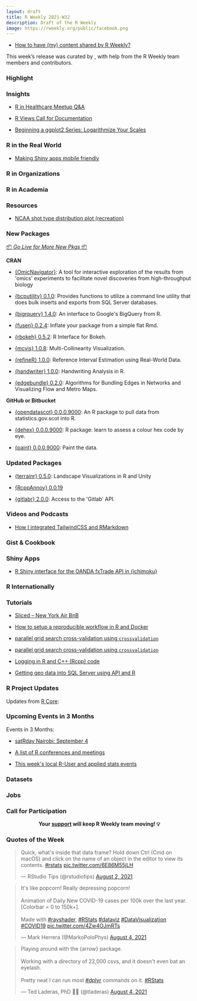 ```yaml
---
layout: draft
title: R Weekly 2021-W32
description: Draft of the R Weekly
image: https://rweekly.org/public/facebook.png
---
```



+ [How to have (my) content shared by R Weekly?](https://github.com/rweekly/rweekly.org#how-to-have-my-content-shared-by-r-weekly)

This week’s release was curated by [](), with help from the R Weekly team members and contributors.



###  Highlight



### Insights

+ [R in Healthcare Meetup Q&A](https://blog.rstudio.com/2021/08/03/r-in-healthcare-meetup-q-a/)

+ [R Views Call for Documentation](https://rviews.rstudio.com/2021/08/04/r-views-blog-contest/)

+ [Beginning a ggplot2 Series: Logarithmize Your Scales](https://albert-rapp.de/post/2021-08-07-a-few-ggplot-tips/)

### R in the Real World

+ [Making Shiny apps mobile friendly](https://jnolis.com/blog/shiny_mobile/)

###  R in Organizations



###  R in Academia



###  Resources

+ [NCAA shot type distribution plot (recreation)](https://gist.github.com/Henryjean/874be18ff910c71510afefd559809fbf)

###  New Packages

<p class="added-hostname"><a href="https://rweekly.org/live" target="_blank" class="externalLink">📦 <i>Go Live for More New Pkgs</i> 📦</a></p>

**CRAN**

+ [{OmicNavigator}](https://cran.r-project.org/package=OmicNavigator): A tool for interactive exploration of the results from 'omics' experiments to facilitate novel discoveries from high-throughput biology

+ [{bcputility} 0.1.0](https://cran.r-project.org/package=bcputility): Provides functions to utilize a command line utility that does bulk inserts and exports from SQL Server databases.

+ [{bigrquery} 1.4.0](https://www.tidyverse.org/blog/2021/08/bigrquery-1-4-0/): An interface to Google's BigQuery from R. 

+ [{fusen} 0.2.4](https://rtask.thinkr.fr/fusen-is-now-available-on-cran/): Inflate your package from a simple flat Rmd.

+ [{rbokeh} 0.5.2](https://cran.r-project.org/package=rbokeh): R Interface for Bokeh.

+ [{mcvis} 1.0.8](https://cran.r-project.org/package=mcvis): Multi-Collinearity Visualization.

+ [{refineR} 1.0.0](https://cran.r-project.org/package=refineR): Reference Interval Estimation using Real-World Data.

+ [{handwriter} 1.0.0](https://cran.r-project.org/package=handwriter): Handwriting Analysis in R.

+ [{edgebundle} 0.2.0](https://cran.r-project.org/package=edgebundle): Algorithms for Bundling Edges in Networks and Visualizing Flow
and Metro Maps.


**GitHub or Bitbucket**

+ [{opendatascot} 0.0.0.9000](https://github.com/DataScienceScotland/opendatascot):  An R package to pull data from statistics.gov.scot into R.

+ [{dehex} 0.0.0.9000](https://github.com/matt-dray/dehex): R package: learn to assess a colour hex code by eye.

+ [{paint} 0.0.0.9000](https://github.com/MilesMcBain/paint): Paint the data.

### Updated Packages

+ [{terrainr} 0.5.0](https://cran.r-project.org/package=terrainr): Landscape Visualizations in R and Unity

+ [{RcppAnnoy} 0.0.19](http://dirk.eddelbuettel.com/blog/2021/07/30#rcppannoy_0.0.19)

+ [{gitlabr} 2.0.0](https://github.com/statnmap/gitlabr): Access to the 'Gitlab' API.


###  Videos and Podcasts

+ [How I integrated TailwindCSS and RMarkdown](https://share.rfor.us/z8uOAvmn)

### Gist & Cookbook



### Shiny Apps



+ [R Shiny interface for the OANDA fxTrade API in {ichimoku}](https://shikokuchuo.net/posts/12-oanda-studio/)

### R Internationally



###  Tutorials

+ [Sliced – New York Air BnB](https://theparttimeanalyst.com/2021/08/03/sliced-new-york-air-bnb/)

+ [How to setup a reproducible workflow in R and Docker](https://medium.com/@rahul.sangole/reproducible-work-in-r-e7d160d5d198)

+ [parallel grid search cross-validation using `crossvalidation`](https://thierrymoudiki.github.io/blog/2021/07/31/r/parallel-crossvalidation)

+ [parallel grid search cross-validation using `crossvalidation`](https://thierrymoudiki.github.io/blog/2021/07/31/r/parallel-crossvalidation)

+ [Logging in R and C++ (Rcpp) code](https://r-critique.com/logging_in_r_and_cpp_code)

+ [Getting geo data into SQL Server using API and R](https://tomaztsql.wordpress.com/2021/08/02/getting-geo-data-into-sql-server-using-api-and-r/)

<!--<div class="post-more-begin></div><div class="post-more-end"></div>-->

###  R Project Updates

Updates from [R Core](http://developer.r-project.org/blosxom.cgi/R-devel/NEWS):


###  Upcoming Events in 3 Months

Events in 3 Months:

+ [satRday Nairobi: September 4](https://nairobi2021.satrdays.org/)

+ [A list of R conferences and meetings](https://jumpingrivers.github.io/meetingsR/events.html)

+ [This week's local R-User and applied stats events](https://community.rstudio.com/c/irl)


### Datasets

### Jobs




###  Call for Participation


<p class="hide-support added-hostname support-rweekly" style="text-align: center;font-weight: bold;">Your <a class="non-visited externalLink" href="https://www.patreon.com/rweekly" onclick="pas(this)">support</a> will keep R Weekly team moving! 💡</p>

###  Quotes of the Week

<blockquote class="twitter-tweet"><p lang="en" dir="ltr">Quick, what&#39;s inside that data frame? Hold down Ctrl (Cmd on macOS) and click on the name of an object in the editor to view its contents. <a href="https://twitter.com/hashtag/rstats?src=hash&amp;ref_src=twsrc%5Etfw">#rstats</a> <a href="https://t.co/6E86M55jLH">pic.twitter.com/6E86M55jLH</a></p>&mdash; RStudio Tips (@rstudiotips) <a href="https://twitter.com/rstudiotips/status/1422247399217504283?ref_src=twsrc%5Etfw">August 2, 2021</a></blockquote> <script async src="https://platform.twitter.com/widgets.js" charset="utf-8"></script> 

<blockquote class="twitter-tweet"><p lang="en" dir="ltr">It&#39;s like popcorn! Really depressing popcorn!<br><br>Animation of Daily New COVID-19 cases per 100k over the last year. [Colorbar = 0 to 150k+]. <br><br>Made with <a href="https://twitter.com/hashtag/rayshader?src=hash&amp;ref_src=twsrc%5Etfw">#rayshader</a>, <a href="https://twitter.com/hashtag/RStats?src=hash&amp;ref_src=twsrc%5Etfw">#RStats</a> <a href="https://twitter.com/hashtag/dataviz?src=hash&amp;ref_src=twsrc%5Etfw">#dataviz</a> <a href="https://twitter.com/hashtag/DataVisualization?src=hash&amp;ref_src=twsrc%5Etfw">#DataVisualization</a> <a href="https://twitter.com/hashtag/COVID19?src=hash&amp;ref_src=twsrc%5Etfw">#COVID19</a> <a href="https://t.co/4Zw4OJmRTs">pic.twitter.com/4Zw4OJmRTs</a></p>&mdash; Mark Herrera (@MarkoPoloPhys) <a href="https://twitter.com/MarkoPoloPhys/status/1423041648121073666?ref_src=twsrc%5Etfw">August 4, 2021</a></blockquote> <script async src="https://platform.twitter.com/widgets.js" charset="utf-8"></script> 

<blockquote class="twitter-tweet"><p lang="en" dir="ltr">Playing around with the {arrow} package. <br><br>Working with a directory of 22,000 csvs, and it doesn&#39;t even bat an eyelash. <br><br>Pretty neat I can run most <a href="https://twitter.com/hashtag/dplyr?src=hash&amp;ref_src=twsrc%5Etfw">#dplyr</a> commands on it. <a href="https://twitter.com/hashtag/RStats?src=hash&amp;ref_src=twsrc%5Etfw">#RStats</a></p>&mdash; Ted Laderas, PhD 🏳️‍🌈 (@tladeras) <a href="https://twitter.com/tladeras/status/1423027883694444544?ref_src=twsrc%5Etfw">August 4, 2021</a></blockquote> <script async src="https://platform.twitter.com/widgets.js" charset="utf-8"></script> 
